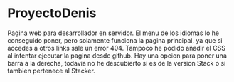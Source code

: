 # ProyectoDenis
Pagina web para desarrollador en servidor.
El menu de los idiomas lo he conseguido poner, pero solamente funciona la pagina principal, ya que si accedes a otros links sale un error 404.
Tampoco he podido añadir el CSS al intentar ejecutar la pagina desde github.
Hay una opcion para poner una barra a la derecha, todavia no he descubierto si es de la version Stack o si tambien pertenece al Stacker.
